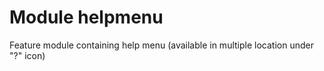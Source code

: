 # Module helpmenu

Feature module containing help menu (available in multiple location under "?" icon)
